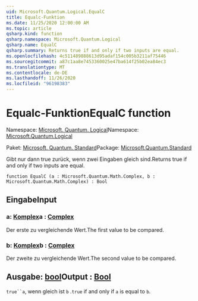 ```yaml
---
uid: Microsoft.Quantum.Logical.EqualC
title: Equalc-Funktion
ms.date: 11/25/2020 12:00:00 AM
ms.topic: article
qsharp.kind: function
qsharp.namespace: Microsoft.Quantum.Logical
qsharp.name: EqualC
qsharp.summary: Returns true if and only if two inputs are equal.
ms.openlocfilehash: 4c511489888613d95adaf154c005b3211af75446
ms.sourcegitcommit: a87c1aa8e7453360025e47ba614f25b02ea84ec3
ms.translationtype: MT
ms.contentlocale: de-DE
ms.lasthandoff: 11/26/2020
ms.locfileid: "96198383"
---
```

# <a name="equalc-function"></a><span data-ttu-id="c8af3-102">Equalc-Funktion</span><span class="sxs-lookup"><span data-stu-id="c8af3-102">EqualC function</span></span>

<span data-ttu-id="c8af3-103">Namespace: [Microsoft. Quantum. Logical](xref:Microsoft.Quantum.Logical)</span><span class="sxs-lookup"><span data-stu-id="c8af3-103">Namespace: [Microsoft.Quantum.Logical](xref:Microsoft.Quantum.Logical)</span></span>

<span data-ttu-id="c8af3-104">Paket: [Microsoft. Quantum. Standard](https://nuget.org/packages/Microsoft.Quantum.Standard)</span><span class="sxs-lookup"><span data-stu-id="c8af3-104">Package: [Microsoft.Quantum.Standard](https://nuget.org/packages/Microsoft.Quantum.Standard)</span></span>


<span data-ttu-id="c8af3-105">Gibt nur dann true zurück, wenn zwei Eingaben gleich sind.</span><span class="sxs-lookup"><span data-stu-id="c8af3-105">Returns true if and only if two inputs are equal.</span></span>

```qsharp
function EqualC (a : Microsoft.Quantum.Math.Complex, b : Microsoft.Quantum.Math.Complex) : Bool
```


## <a name="input"></a><span data-ttu-id="c8af3-106">Eingabe</span><span class="sxs-lookup"><span data-stu-id="c8af3-106">Input</span></span>

### <a name="a--complex"></a><span data-ttu-id="c8af3-107">a: [Komplex](xref:Microsoft.Quantum.Math.Complex)</span><span class="sxs-lookup"><span data-stu-id="c8af3-107">a : [Complex](xref:Microsoft.Quantum.Math.Complex)</span></span>

<span data-ttu-id="c8af3-108">Der erste zu vergleichende Wert.</span><span class="sxs-lookup"><span data-stu-id="c8af3-108">The first value to be compared.</span></span>


### <a name="b--complex"></a><span data-ttu-id="c8af3-109">b: [Komplex](xref:Microsoft.Quantum.Math.Complex)</span><span class="sxs-lookup"><span data-stu-id="c8af3-109">b : [Complex](xref:Microsoft.Quantum.Math.Complex)</span></span>

<span data-ttu-id="c8af3-110">Der zweite zu vergleichende Wert.</span><span class="sxs-lookup"><span data-stu-id="c8af3-110">The second value to be compared.</span></span>



## <a name="output--bool"></a><span data-ttu-id="c8af3-111">Ausgabe: [bool](xref:microsoft.quantum.lang-ref.bool)</span><span class="sxs-lookup"><span data-stu-id="c8af3-111">Output : [Bool](xref:microsoft.quantum.lang-ref.bool)</span></span>

<span data-ttu-id="c8af3-112">`true``a`, wenn gleich ist `b` .</span><span class="sxs-lookup"><span data-stu-id="c8af3-112">`true` if and only if `a` is equal to `b`.</span></span>